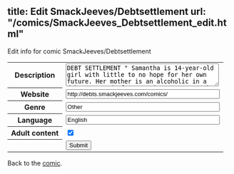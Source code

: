 title: Edit SmackJeeves/Debtsettlement
url: "/comics/SmackJeeves_Debtsettlement_edit.html"
---
Edit info for comic SmackJeeves/Debtsettlement

<form name="comic" action="http://gaepostmail.appspot.com/comic/" method="post">
<table class="comicinfo">
<tr>
<th>Description</th><td><textarea name="description" cols="40" rows="3">DEBT SETTLEMENT &quot; Samantha is 14-year-old girl with little to no hope for her own future. Her mother is an alcoholic in a debt trap and after getting even Samantha in to trouble because of her own mistakes, the only people who can help the girl now, are on the side of the family Samantha didn't even know existed. Problem is, does she really want their help? &quot; DEBT SETTLEMENT:RUNAWAY BROTHERS &quot; 27 pages long spin-off which will reveal you how did Kiran and Deepak, the brothers from a super religious Aditya family ended up working for RSS. &quot;</textarea></td>
</tr>
<tr>
<th>Website</th><td><input type="text" name="url" value="http://debts.smackjeeves.com/comics/" size="40"/></td>
</tr>
<tr>
<th>Genre</th><td><input type="text" name="genre" value="Other" size="40"/></td>
</tr>
<tr>
<th>Language</th><td><input type="text" name="language" value="English" size="40"/></td>
</tr>
<tr>
<th>Adult content</th><td><input type="checkbox" name="adult" value="adult" checked="checked"/></td>
</tr>
<tr>
<th></th><td>
<input type="hidden" name="comic" value="SmackJeeves_Debtsettlement" />
<input type="submit" name="submit" value="Submit" />
</td>
</tr>
</table>
</form>

Back to the [comic](SmackJeeves_Debtsettlement.html).

